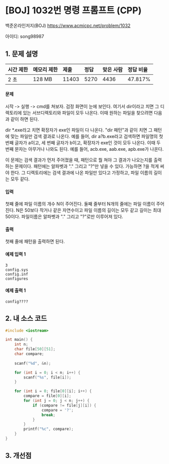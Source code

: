 # [BOJ] 1032번  명령 프롬프트 (CPP)

백준온라인저지(BOJ) https://www.acmicpc.net/problem/1032

아이디: song98987



## 1. 문제 설명

| 시간 제한 | 메모리 제한 | 제출  | 정답 | 맞은 사람 | 정답 비율 |
| :-------- | :---------- | :---- | :--- | :-------- | :-------- |
| 2 초      | 128 MB      | 11403 | 5270 | 4436      | 47.817%   |

#### 문제

시작 -> 실행 -> cmd를 쳐보자. 검정 화면이 눈에 보인다. 여기서 dir이라고 치면 그 디렉토리에 있는 서브디렉토리와 파일이 모두 나온다. 이때 원하는 파일을 찾으려면 다음과 같이 하면 된다.

dir *.exe라고 치면 확장자가 exe인 파일이 다 나온다. "dir 패턴"과 같이 치면 그 패턴에 맞는 파일만 검색 결과로 나온다. 예를 들어, dir a?b.exe라고 검색하면 파일명의 첫 번째 글자가 a이고, 세 번째 글자가 b이고, 확장자가 exe인 것이 모두 나온다. 이때 두 번째 문자는 아무거나 나와도 된다. 예를 들어, acb.exe, aab.exe, apb.exe가 나온다.

이 문제는 검색 결과가 먼저 주어졌을 때, 패턴으로 뭘 쳐야 그 결과가 나오는지를 출력하는 문제이다. 패턴에는 알파벳과 "." 그리고 "?"만 넣을 수 있다. 가능하면 ?을 적게 써야 한다. 그 디렉토리에는 검색 결과에 나온 파일만 있다고 가정하고, 파일 이름의 길이는 모두 같다.

#### 입력

첫째 줄에 파일 이름의 개수 N이 주어진다. 둘째 줄부터 N개의 줄에는 파일 이름이 주어진다. N은 50보다 작거나 같은 자연수이고 파일 이름의 길이는 모두 같고 길이는 최대 50이다. 파일이름은 알파벳과 "." 그리고 "?"로만 이루어져 있다.

#### 출력

첫째 줄에 패턴을 출력하면 된다.



#### 예제 입력 1

```
3
config.sys
config.inf
configures
```

#### 예제 출력 1

```
config????
```



## 2. 내 소스 코드

```C++
#include <iostream>

int main() {
	int n;
	char file[50][51];
	char compare;
	
	scanf("%d", &n);

	for (int i = 0; i < n; i++) {
		scanf("%s", file[i]);
	}

	for (int i = 0; file[0][i]; i++) {
		compare = file[0][i];
		for (int j = 0; j < n; j++) {
			if (compare != file[j][i]) {
				compare = '?';
				break;
			}
		}
		printf("%c", compare);
	}
}
```



## 3. 개선점

